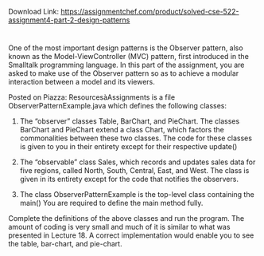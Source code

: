 Download Link: https://assignmentchef.com/product/solved-cse-522-assignment4-part-2-design-patterns
<br>
<h1></h1>

One of the most important design patterns is the Observer pattern, also known as the Model-ViewController (MVC) pattern, first introduced in the Smalltalk programming language.  In this part of the assignment, you are asked to make use of the Observer pattern so as to achieve a modular interaction between a model and its viewers.




Posted on Piazza: ResourcesàAssignments is a file ObserverPatternExample.java which defines the following classes:




<ol>

 <li>The “observer” classes Table, BarChart, and PieChart.   The classes BarChart and PieChart extend a class Chart, which factors the commonalities between these two classes.   The code for these classes is given to you in their entirety except for their respective update()</li>

</ol>




<ol start="2">

 <li>The “observable” class Sales, which records and updates sales data for five regions, called North, South, Central, East, and West. The class is given in its entirety except for the code that notifies the observers.</li>

</ol>




<ol start="3">

 <li>The class ObserverPatternExample is the top-level class containing the main() You are required to define the main method fully.</li>

</ol>




Complete the definitions of the above classes and run the program.   The amount of coding is very small and much of it is similar to what was presented in Lecture 18.   A correct implementation would enable you to see the table, bar-chart, and pie-chart.